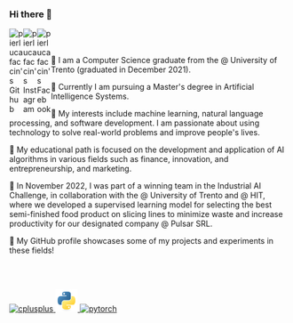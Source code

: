 ### Hi there 👋
<a href="https://github.com/Momofil31">
  <img align="left" alt="pierlucafaccin's Github" width="25px" src="https://cdn3.iconfinder.com/data/icons/social-rounded-2/72/GitHub-512.png" />
</a>
<a href="https://instagram.com/pierlucafaccin/">
  <img align="left" alt="pierlucafaccin's Instagram" width="25px" src="https://cdn2.iconfinder.com/data/icons/social-media-applications/64/social_media_applications_3-instagram-512.png" />
</a>
<a href="https://facebook.com/pierlucafaccin/">
  <img align="left" alt="pierlucafaccin's Facebook" width="25px" src="https://cdn1.iconfinder.com/data/icons/social-media-2285/512/Colored_Facebook3_svg-512.png" />
</a>
<br/>
<br/>

:green_book: I am a Computer Science graduate from the @ University of Trento (graduated in December 2021).

:closed_book: Currently I am pursuing a Master's degree in Artificial Intelligence Systems. 

:orange_book: My interests include machine learning, natural language processing, and software development. I am passionate about using technology to solve real-world problems and improve people's lives. 

:notebook: My educational path is focused on the development and application of AI algorithms in various fields such as finance, innovation, and entrepreneurship, and marketing. 

:notebook_with_decorative_cover: In November 2022, I was part of a winning team in the Industrial AI Challenge, in collaboration with the @ University of Trento and @ HIT, where we developed a supervised learning model for selecting the best semi-finished food product on slicing lines to minimize waste and increase productivity for our designated company @ Pulsar SRL. 

:blue_book: My GitHub profile showcases some of my projects and experiments in these fields!

<br/>
<br/>

<p align="left">
  <a href="https://code.visualstudio.com" target="_blank" rel="noreferrer">
  <img src="https://upload.wikimedia.org/wikipedia/commons/9/9a/Visual_Studio_Code_1.35_icon.svg" alt="cplusplus" width="40" height="40"/>
  </a>
  <a href="https://www.python.org" target="_blank" rel="noreferrer"> <img src="https://raw.githubusercontent.com/devicons/devicon/master/icons/python/python-original.svg" alt="python" width="40" height="40"/>
  </a>
  <a href="https://pytorch.org/" target="_blank" rel="noreferrer">
    <img src="https://www.vectorlogo.zone/logos/pytorch/pytorch-icon.svg" alt="pytorch" width="40" height="40"/>
  </a>
</p>
